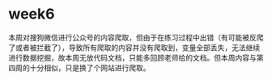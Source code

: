 # week6
本周对搜狗微信进行公众号的内容爬取，但由于在练习过程中出错（有可能被反爬了或者被拦截了），导致所有爬取的内容并没有爬取到，变量全部丢失，无法继续进行数据挖掘，故本周无放代码文档，只能多回顾老师给的文档。但本周内容与第四周的十分相似，只是换了个网站进行爬取。
